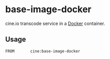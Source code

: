 # base-image-docker

cine.io transcode service in a [Docker](https://docker.com/) container.

## Usage

```
FROM       cine:base-image-docker
```


